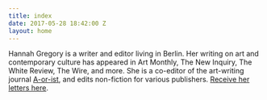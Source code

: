 ```yaml
---
title: index
date: 2017-05-28 18:42:00 Z
layout: home
---
```


Hannah Gregory is a writer and editor living in Berlin. Her writing on art and contemporary culture has appeared in Art Monthly, The New Inquiry, The White Review, The Wire, and more. She is a co-editor of the art-writing journal [A-or-ist](http://cargocollective.com/aorist/No-2), and edits non-fiction for various publishers. <a href="http://tinyletter.com/hannah_e_gregory">Receive her letters here</a>.